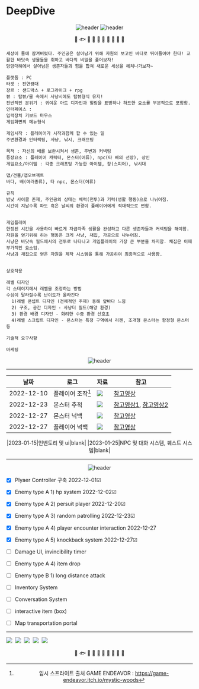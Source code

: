 # DeepDive

<div align="center">
  
![header](https://capsule-render.vercel.app/api?type=waving&height=250&color=00ffff&text=DeepDive&fontColor=ffffff)
![header](https://capsule-render.vercel.app/api?type=rect&height=50&color=ebf3f5&text=기획서&fontColor=000000&fontSize=20)
  
🦦  🐟  🐠  🐡  🦈  🍤  🍥  🦐  🎏  🎣
</div>
  <div align="left">

```
세상이 물에 잠겨버렸다. 주인공은 살아남기 위해 자원의 보고인 바다로 뛰어들어야 한다! 교활한 바닷속 생물들을 취하고 바다의 비밀을 풀어보자!
망망대해에서 살아남은 생존자들과 힘을 합쳐 새로운 세상을 헤쳐나가보자~
```  
```
플랫폼 : PC  
타겟 : 전연령대
장르 : 샌드박스 + 로그라이크 + rpg
뷰 : 탑뷰/물 속에서 사냥시에도 탑뷰형식 유지!
전반적인 분위기 : 귀여운 아트 디자인과 힐링을 표방하나 하드한 요소를 부분적으로 포함함.
인터페이스 :
입력장치 키보드 마우스
게임화면의 메뉴형식
```
```
게임시작 : 플레이어가 시작과함께 할 수 있는 일
주변환경과 인터랙팅, 사냥, 낚시, 크래프팅
```
```
목적 : 자신의 배를 보완시켜서 생존, 주변과 커넥팅
등장요소 : 플레이어 캐릭터, 몬스터(어류), npc(타 배의 선장), 상인
게임요소/아이템 : 각종 크래프팅 가능한 아이템, 창(스피어), 낚시대

맵/건물/맵오브젝트
바다, 배(여러종류), 타 npc, 몬스터(어류)
```
```
규칙
밤낮 사이클 존재, 주인공의 상태는 체력(전투)과 기력(생활 행동)으로 나뉘어짐.
시간이 지날수록 파도 혹은 날씨의 환경이 플레이어에게 적대적으로 변함.


게임플레이
한정된 시간을 사용하여 빠르게 자급자족 생활을 완성하고 다른 생존자들과 커넥팅을 해야함.
자원을 얻기위해 하는 행동은 크게 사냥, 채집, 가공으로 나누어짐.
사냥은 바닷속 필드에서의 전투로 나타나고 게임플레이의 가장 큰 부분을 차지함. 채집은 이때 부가적인 요소임.
사냥과 채집으로 얻은 자원을 제작 시스템을 통해 가공하여 최종적으로 사용함.

  
상호작용

레벨 디자인
각 스테이지에서 레벨을 조정하는 방법
수심이 달라질수록 난이도가 올라간다
  1)레벨 콘셉트 디자인 (전체적인 주제) 동해 앞바다 느낌
  2) 구조, 공간 디자인 - 사냥터 필드(해양 환경)
  3) 환경 배경 디자인 - 화려한 수중 환경 산호초
  4)레벨 스크립트 디자인 - 몬스터는 특정 구역에서 리젠, 조개형 몬스터는 함정형 몬스터 등
```
```
기술적 요구사항
```
```
마케팅

```


</div>
<div align="center">

![header](https://capsule-render.vercel.app/api?type=rect&height=50&color=ebf3f5&text=개발로그&fontColor=000000&fontSize=20)

---
|날짜|로그|자료|참고|
|---|---------|----|----|
|2022-12-10|플레이어 조작[^1]|<img src=https://user-images.githubusercontent.com/109887066/209662338-d395abd8-62c6-44b9-8aa0-bf713b731f40.gif>|[참고영상](https://www.youtube.com/watch?v=7iYWpzL9GkM&t=3610s)|
|2022-12-23|몬스터 추적|<img src=https://user-images.githubusercontent.com/109887066/209662509-13a3a3c4-adf2-46e7-9680-5bdf5682cdc4.gif>|[참고영상1](https://www.youtube.com/watch?v=8eWbSN2T8TE), [참고영상2](https://www.youtube.com/watch?v=MowE3moQ_Cw&t=577s)|
|2022-12-27|몬스터 넉백|<img src=https://user-images.githubusercontent.com/109887066/209666044-97a0eadd-db41-46de-a1d5-167b82fae0ff.gif>|[참고영상](https://youtu.be/8rTK68omQow)|
|2022-12-27|플레이어 넉백|<img src=https://user-images.githubusercontent.com/109887066/209662009-50948254-c251-48eb-a3e5-f4f0337b4e38.gif>|[참고영상](https://youtu.be/8rTK68omQow)|

|2023-01-15|인벤토리 및 ui|blank|
|2023-01-25|NPC 및 대화 시스템, 퀘스트 시스템|blank|
    

[^1]: 임시 스프라이트 출처 GAME ENDEAVOR : https://game-endeavor.itch.io/mystic-woods
---
    
![header](https://capsule-render.vercel.app/api?type=rect&height=50&color=ebf3f5&text=진척도&fontColor=000000&fontSize=20)
 
</div>

- [x] Plyaer Controller 구축 2022-12-01☑
- [x] Enemy type A 1) hp system 2022-12-02☑
- [x] Enemy type A 2) persuit player 2022-12-20☑
- [x] Enemy type A 3) random patrolling 2022-12-23☑
- [x] Enemy type A 4) player encounter interaction 2022-12-27
- [x] Enemy type A 5) knockback system 2022-12-27☑
- [ ] Damage UI, invincibility timer 

- [ ] Enemy type A 4) item drop 
- [ ] Enemy type B 1) long distance attack
- [ ] Inventory System
- [ ] Conversation System
- [ ] interactive item (box)
- [ ] Map transportation portal
---
<p align = "left">
<img src="https://img.shields.io/badge/Unity-000000?style=flat-square&logo=Unity&logoColor=white"/></a>&nbsp
<img src="https://img.shields.io/badge/C Sharp-239120?style=flat-square&logo=C Sharp&logoColor=white"/></a>&nbsp
<img src="https://img.shields.io/badge/Aseprite-7D929E?style=flat-square&logo=Aseprite&logoColor=white"/></a>&nbsp
<img src="https://img.shields.io/badge/Visual Studio Code-007ACC?style=flat-square&logo=Visual Studio Code&logoColor=white"/></a>&nbsp
<img src="https://img.shields.io/badge/Visual-Studio-5C2D91?style=flat-square&logo=Visual-Studio&logoColor=white"/></a>&nbsp<br>
</p>
</div>
  <div align="center">
🦦  🐟  🐠  🐡  🦈  🍤  🍥  🦐  🎏  🎣
